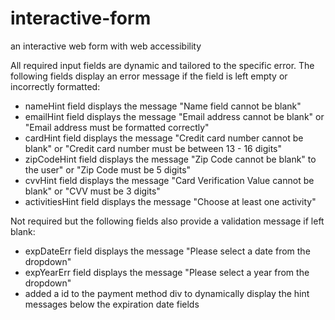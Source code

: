 # interactive-form
 an interactive web form with web accessibility

All required input fields are dynamic and tailored to the specific error. 
The following fields display an error message if the field is left empty or incorrectly formatted:
- nameHint field displays the message "Name field cannot be blank"
- emailHint field displays the message "Email address cannot be blank" or "Email address must be formatted correctly"
- cardHint field displays the message "Credit card number cannot be blank" or "Credit card number must be between 13 - 16 digits"
- zipCodeHint field displays the message "Zip Code cannot be blank" to the user" or "Zip Code must be 5 digits"
- cvvHint field displays the message "Card Verification Value cannot be blank" or "CVV must be 3 digits"
- activitiesHint field displays the message "Choose at least one activity"

Not required but the following fields also provide a validation message if left blank:
- expDateErr field displays the message "Please select a date from the dropdown"
- expYearErr field displays the message "Please select a year from the dropdown"
- added a id to the payment method div to dynamically display the hint messages below the expiration date fields




